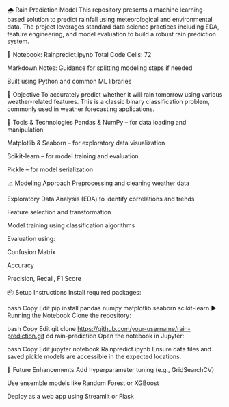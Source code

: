🌧️ Rain Prediction Model
This repository presents a machine learning-based solution to predict rainfall using meteorological and environmental data. The project leverages standard data science practices including EDA, feature engineering, and model evaluation to build a robust rain prediction system.

📘 Notebook: Rainpredict.ipynb
Total Code Cells: 72

Markdown Notes: Guidance for splitting modeling steps if needed

Built using Python and common ML libraries

🎯 Objective
To accurately predict whether it will rain tomorrow using various weather-related features. This is a classic binary classification problem, commonly used in weather forecasting applications.

🧰 Tools & Technologies
Pandas & NumPy – for data loading and manipulation

Matplotlib & Seaborn – for exploratory data visualization

Scikit-learn – for model training and evaluation

Pickle – for model serialization

📈 Modeling Approach
Preprocessing and cleaning weather data

Exploratory Data Analysis (EDA) to identify correlations and trends

Feature selection and transformation

Model training using classification algorithms

Evaluation using:

Confusion Matrix

Accuracy

Precision, Recall, F1 Score

📦 Setup Instructions
Install required packages:

bash
Copy
Edit
pip install pandas numpy matplotlib seaborn scikit-learn
▶️ Running the Notebook
Clone the repository:

bash
Copy
Edit
git clone https://github.com/your-username/rain-prediction.git
cd rain-prediction
Open the notebook in Jupyter:

bash
Copy
Edit
jupyter notebook Rainpredict.ipynb
Ensure data files and saved pickle models are accessible in the expected locations.

🚀 Future Enhancements
Add hyperparameter tuning (e.g., GridSearchCV)

Use ensemble models like Random Forest or XGBoost

Deploy as a web app using Streamlit or Flask

